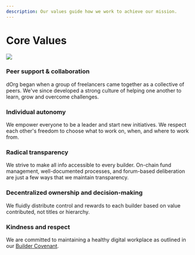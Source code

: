 ```yaml
---
description: Our values guide how we work to achieve our mission.
---
```


# Core Values

![](https://i.gifer.com/HAhw.gif)

### Peer **s**upport & collaboration

dOrg began when a group of freelancers came together as a collective of peers. We've since developed a strong culture of helping one another to learn, grow and overcome challenges.

### **Individual autonomy**

We empower everyone to be a leader and start new initiatives. We respect each other's freedom to choose what to work on, when, and where to work from.

### Radical transparency

We strive to make all info accessible to every builder. On-chain fund management, well-documented processes, and forum-based deliberation are just a few ways that we maintain transparency.

### **Decentralized ownership and decision-making**

We fluidly distribute control and rewards to each builder based on value contributed, not titles or hierarchy.

### **Kindness and respect**

We are committed to maintaining a healthy digital workplace as outlined in our [Builder Covenant](lifecycle/covenant.md).

